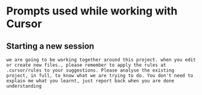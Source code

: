 # Prompts used while working with Cursor

## Starting a new session

```text
we are going to be working together around this project. when you edit or create new files., please remember to apply the rules at .cursor/rules to your suggestions. Please analyse the existing project, in full, to know what we are trying to do. You don't need to explain me what you learnt, just report back when you are done understanding
```
